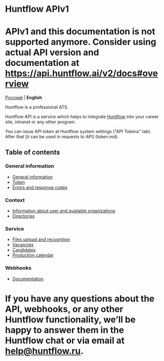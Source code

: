 # Huntflow APIv1

# APIv1 and this documentation is not supported anymore. Consider using actual API version and documentation at https://api.huntflow.ai/v2/docs#overview

[Русский](../README.md) | **English** 

Huntflow is a professional ATS.

Huntflow API is a service which helps to integrate [Huntflow](https://huntflow.ru) into your career site, intranet or any other program. 

You can issue API token at Huntflow system settings ("API Tokens" tab). After that [it can be used in requests to API]
(token.md).


<a name="toc"></a>
## Table of contents

<a name="general"></a>
### General information

* [General information](general.md)
* [Token](token.md)
* [Errors and response codes](errors.md)

<a name="context"></a>
### Context

* [Information about user and available organizations](user.md)
* [Directories](dicts.md)

<a name="service"></a>
### Service

* [Files upload and recognition](upload.md)
* [Vacancies](vacancies.md)
* [Candidates](applicants.md)
* [Production calendar](production_calendar.md)

<a name="webhooks"></a>
### Webhooks

* [Documentation](webhooks.md)

# If you have any questions about the API, webhooks, or any other Huntflow functionality, we’ll be happy to answer them in the Huntflow chat or via email at help@huntflow.ru.
